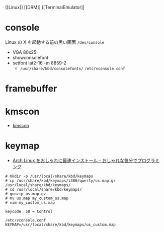 [[Linux]] [[DRM]] [[TerminalEmulator]]

# console
Linux の X を起動する前の黒い画面
`/dev/console`
- VGA 80x25
- showconsolefont
- setfont lat2-16 -m 8859-2
	- `/usr/share/kbd/consolefonts/`
`/etc/vconsole.conf`

# framebuffer

# kmscon
- [kmscon](https://www.freedesktop.org/wiki/Software/kmscon/)

# keymap
- [Arch Linux をおしゃれに最速インストール - おしゃれな気分でプログラミング](http://neko-mac.blogspot.com/2021/05/arch-linux.html)

```
# mkdir -p /usr/local/share/kbd/keymaps
# cp /usr/share/kbd/keymaps/i386/qwerty/us.map.gz /usr/local/share/kbd/keymaps/
# cd /usr/local/share/kbd/keymaps/
# gunzip us.map.gz
# mv us.map my_custom_us.map
# vim my_custom_us.map

keycode  58 = Control

/etc/vconsole.conf
KEYMAP=/usr/local/share/kbd/keymaps/us_custom.map
```
